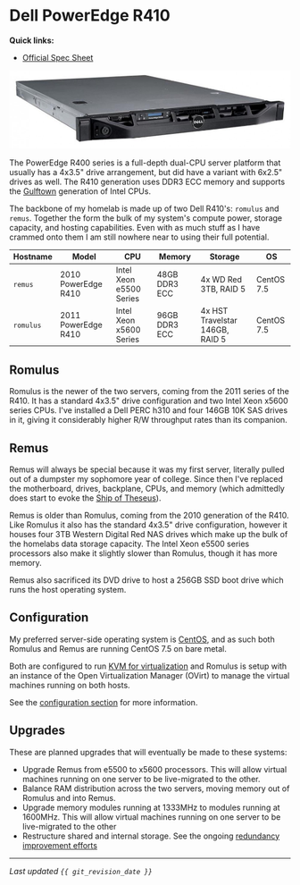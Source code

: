 # Dell PowerEdge R410

**Quick links:**

* [Official Spec Sheet](https://www.dell.com/downloads/emea/products/R410_spec_sheet.pdf)

![Dell R410](../img/r410.jpg)

The PowerEdge R400 series is a full-depth dual-CPU server platform that usually
has a 4x3.5" drive arrangement, but did have a variant with 6x2.5" drives as
well. The R410 generation uses DDR3 ECC memory and supports the
[Gulftown](https://ark.intel.com/content/www/us/en/ark/products/codename/29886/gulftown.html) generation of Intel CPUs.

The backbone of my homelab is made up of two Dell R410's: `romulus` and
`remus`. Together the form the bulk of my system's compute power, storage
capacity, and hosting capabilities. Even with as much stuff as I have crammed
onto them I am still nowhere near to using their full potential.

| Hostname | Model | CPU | Memory | Storage | OS |
|----------|---|---|---|---|---|
| `remus`  | 2010 PowerEdge R410 | Intel Xeon e5500 Series | 48GB DDR3 ECC |  4x WD Red 3TB, RAID 5 | CentOS 7.5 |
| `romulus`| 2011 PowerEdge R410 | Intel Xeon x5600 Series | 96GB DDR3 ECC |  4x HST Travelstar 146GB, RAID 5 | CentOS 7.5 |

## Romulus

Romulus is the newer of the two servers, coming from the 2011 series of the
R410. It has a standard 4x3.5" drive configuration and two Intel Xeon x5600
series CPUs. I've installed a Dell PERC h310 and four 146GB 10K SAS drives in
it, giving it considerably higher R/W throughput rates than its companion.

## Remus

Remus will always be special because it was my first server, literally pulled
out of a dumpster my sophomore year of college. Since then I've replaced the
motherboard, drives, backplane, CPUs, and memory (which admittedly does start to evoke the [Ship of Theseus](https://en.wikipedia.org/wiki/Ship_of_Theseus)).

Remus is older than Romulus, coming from the 2010 generation of the R410. Like
Romulus it also has the standard 4x3.5" drive configuration, however it houses
four 3TB Western Digital Red NAS drives which make up the bulk of the homelabs
data storage capacity. The Intel Xeon e5500 series processors also make it
slightly slower than Romulus, though it has more memory.

Remus also sacrificed its DVD drive to host a 256GB SSD boot drive which runs the host operating system.

## Configuration

My preferred server-side operating system is [CentOS](https://www.centos.org/),
and as such both Romulus and Remus are running CentOS 7.5 on bare metal.

Both are configured to run [KVM for virtualization](../virtualization/vms.md)
and Romulus is setup with an instance of the Open Virtualization Manager
(OVirt) to manage the virtual machines running on both hosts.

See the [configuration section](../config.md) for more information.

## Upgrades

These are planned upgrades that will eventually be made to these systems:

* Upgrade Remus from e5500 to x5600 processors. This will allow virtual
machines running on one server to be live-migrated to the other.
* Balance RAM distribution across the two servers, moving memory out of
Romulus and into Remus.
* Upgrade memory modules running at 1333MHz to modules running at 1600MHz.
This will allow virtual machines running on one server to be live-migrated to
the other
* Restructure shared and internal storage. See the ongoing
[redundancy improvement efforts](../roadmap/redundancy.md)

---

*Last updated `{{ git_revision_date }}`*
